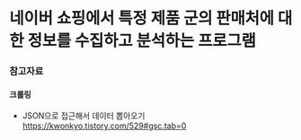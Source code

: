 # 네이버 쇼핑에서 특정 제품 군의 판매처에 대한 정보를 수집하고 분석하는 프로그램



### 참고자료  
#### 크롤링
+ JSON으로 접근해서 데이터 뽑아오기 https://kwonkyo.tistory.com/529#gsc.tab=0 